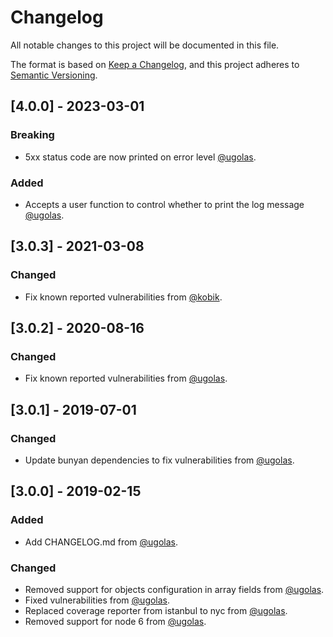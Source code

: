 # Changelog

All notable changes to this project will be documented in this file.

The format is based on [Keep a Changelog](https://keepachangelog.com/en/1.0.0/),
and this project adheres to [Semantic Versioning](https://semver.org/spec/v2.0.0.html).

## [4.0.0] - 2023-03-01

### Breaking
- 5xx status code are now printed on error level [@ugolas](https://github.com/ugolas).

### Added
- Accepts a user function to control whether to print the log message [@ugolas](https://github.com/ugolas).
  

## [3.0.3] - 2021-03-08

### Changed

- Fix known reported vulnerabilities from [@kobik](https://github.com/kobik).

## [3.0.2] - 2020-08-16

### Changed

- Fix known reported vulnerabilities from [@ugolas](https://github.com/ugolas).

## [3.0.1] - 2019-07-01

### Changed

- Update bunyan dependencies to fix vulnerabilities from [@ugolas](https://github.com/ugolas).

## [3.0.0] - 2019-02-15

### Added

- Add CHANGELOG.md from [@ugolas](https://github.com/ugolas).

### Changed

- Removed support for objects configuration in array fields from [@ugolas](https://github.com/ugolas).
- Fixed vulnerabilities from [@ugolas](https://github.com/ugolas).
- Replaced coverage reporter from istanbul to nyc from [@ugolas](https://github.com/ugolas).
- Removed support for node 6 from [@ugolas](https://github.com/ugolas).